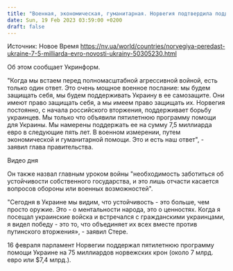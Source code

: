 ```yaml
---
title: "Военная, экономическая, гуманитарная. Норвегия подтвердила поддержку Украины на 7,5 миллиарда евро"
date: Sun, 19 Feb 2023 03:59:00 +0200
draft: false
---
```

Источник: Новое Время https://nv.ua/world/countries/norvegiya-peredast-ukraine-7-5-milliarda-evro-novosti-ukrainy-50305230.html


Об этом сообщает Укринформ.

"Когда мы встаем перед полномасштабной агрессивной войной, есть только один ответ. Это очень мощное военное послание: мы будем защищать себя, мы будем поддерживать Украину в ее самозащите. Они имеют право защищать себя, а мы имеем право защищать их. Норвегия постоянно, с начала российского вторжения, поддерживает борьбу украинцев. Мы только что объявили пятилетнюю программу помощи для Украины. Мы намерены поддержать ее на сумму 7,5 миллиарда евро в следующие пять лет. В военном измерении, путем экономической и гуманитарной помощи. Это и есть наш ответ", - заявил глава правительства.

  Видео дня   

Он также назвал главным уроком войны "необходимость заботиться об устойчивости собственного государства, и это лишь отчасти касается вопросов обороны или военных возможностей".

"Сегодня в Украине мы видим, что устойчивость - это больше, чем просто оружие. Это - о ментальности народа, это о ценностях. Когда я посещал украинские войска и встречался с гражданскими украинцами, я видел победу - это то, что объединяет их всех вместе против путинского вторжения», - заявил Стере.

16 февраля парламент Норвегии поддержал пятилетнюю программу помощи Украине на 75 миллиардов норвежских крон (около 7 млрд. евро или $7,4 млрд.).
